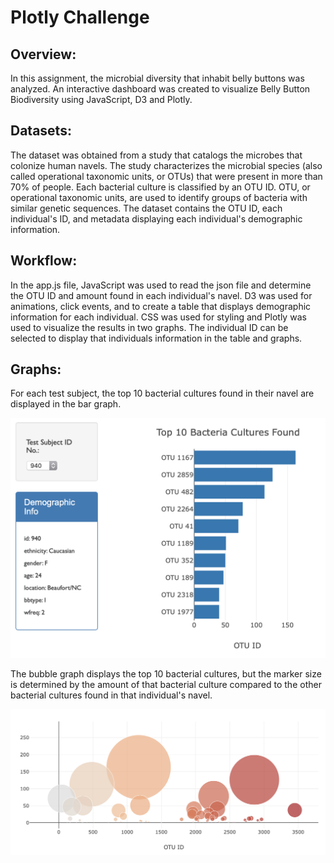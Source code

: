 # Plotly Challenge

## Overview:
In this assignment, the microbial diversity that inhabit belly buttons was analyzed. An interactive dashboard was created to visualize Belly Button Biodiversity using JavaScript, D3 and Plotly.


## Datasets:
The dataset was obtained from a study that catalogs the microbes that colonize human navels. The study characterizes the microbial species (also called operational taxonomic units, or OTUs) that were present in more than 70% of people. Each bacterial culture is classified by an OTU ID. OTU, or operational taxonomic units, are used to identify groups of bacteria with similar genetic sequences. The dataset contains the OTU ID, each individual's ID, and metadata displaying each individual's demographic information.


## Workflow:
In the app.js file, JavaScript was used to read the json file and determine the OTU ID and amount found in each individual's navel. D3 was used for animations, click events, and to create a table that displays demographic information for each individual. CSS was used for styling and Plotly was used to visualize the results in two graphs. The individual ID can be selected to display that individuals information in the table and graphs.


## Graphs:
For each test subject, the top 10 bacterial cultures found in their navel are displayed in the bar graph. 

<img src="images/chartPlotly.png" width="600">

The bubble graph displays the top 10 bacterial cultures, but the marker size is determined by the amount of that bacterial culture compared to the other bacterial cultures found in that individual's navel.

<img src="images/BubblegraphPlotly.png" width="600">
